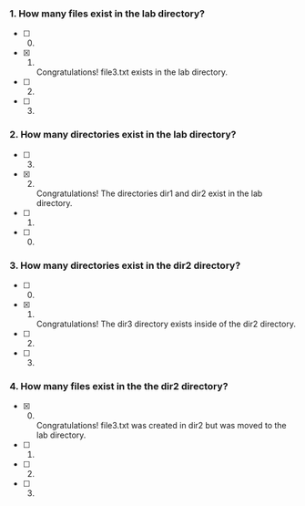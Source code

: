 ### 1. How many files exist in the lab directory?

- [ ] 0.
- [x] 1. <br>
     Congratulations! file3.txt exists in the lab directory.
- [ ] 2.
- [ ] 3.

### 2. How many directories exist in the lab directory?

- [ ] 3.
- [x] 2. <br>
     Congratulations! The directories dir1 and dir2 exist in the lab directory.
- [ ] 1.
- [ ] 0.

### 3. How many directories exist in the dir2 directory?

- [ ] 0.
- [x] 1. <br>
     Congratulations! The dir3 directory exists inside of the dir2 directory.
- [ ] 2.
- [ ] 3.

### 4. How many files exist in the the dir2 directory?

- [x] 0. <br>
     Congratulations! file3.txt was created in dir2 but was moved to the lab directory.
- [ ] 1.
- [ ] 2.
- [ ] 3.

